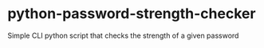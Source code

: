 # python-password-strength-checker
Simple CLI python script that checks the strength of a given password
